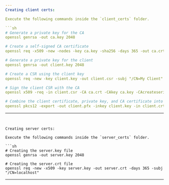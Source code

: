 ```yaml
---
Creating client certs:

Execute the following commands inside the `client_certs` folder.

```sh
# Generate a private key for the CA
openssl genrsa -out ca.key 2048

# Create a self-signed CA certificate
openssl req -x509 -new -nodes -key ca.key -sha256 -days 365 -out ca.crt -subj "/CN=My Test CA"

# Generate a private key for the client
openssl genrsa -out client.key 2048

# Create a CSR using the client key
openssl req -new -key client.key -out client.csr -subj "/CN=My Client"

# Sign the client CSR with the CA
openssl x509 -req -in client.csr -CA ca.crt -CAkey ca.key -CAcreateserial -out client.crt -days 365 -sha256

# Combine the client certificate, private key, and CA certificate into a PFX file
openssl pkcs12 -export -out client.pfx -inkey client.key -in client.crt -certfile ca.crt -passout pass:bruno
```

---
```


Creating server certs:

Execute the following commands inside the `server_certs` folder.

```sh
# Creating the server.key file
openssl genrsa -out server.key 2048

# Creating the server.crt file
openssl req -new -x509 -key server.key -out server.crt -days 365 -subj "/CN=localhost"
```

---
